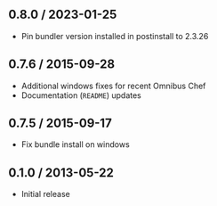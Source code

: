 ## 0.8.0 / 2023-01-25

* Pin bundler version installed in postinstall to 2.3.26

## 0.7.6 / 2015-09-28

* Additional windows fixes for recent Omnibus Chef
* Documentation (`README`) updates

## 0.7.5 / 2015-09-17

* Fix bundle install on windows

## 0.1.0 / 2013-05-22

* Initial release

